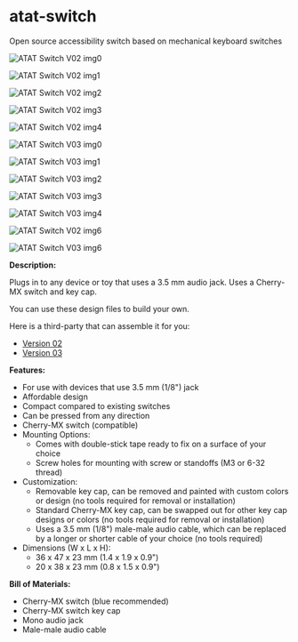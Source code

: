 # atat-switch
Open source accessibility switch based on mechanical keyboard switches

![ATAT Switch V02 img0](https://github.com/musghz/atat-switch/blob/main/media/atat_round_0.jpg)

![ATAT Switch V02 img1](https://github.com/musghz/atat-switch/blob/main/media/atat_round_1.jpg)

![ATAT Switch V02 img2](https://github.com/musghz/atat-switch/blob/main/media/atat_round_2.jpg)

![ATAT Switch V02 img3](https://github.com/musghz/atat-switch/blob/main/media/atat_round_3.jpg)

![ATAT Switch V02 img4](https://github.com/musghz/atat-switch/blob/main/media/atat_round_4.jpg)

![ATAT Switch V03 img0](https://github.com/musghz/atat-switch/blob/main/media/atat_plain_0.jpg)

![ATAT Switch V03 img1](https://github.com/musghz/atat-switch/blob/main/media/atat_plain_1.jpg)

![ATAT Switch V03 img2](https://github.com/musghz/atat-switch/blob/main/media/atat_plain_2.jpg)

![ATAT Switch V03 img3](https://github.com/musghz/atat-switch/blob/main/media/atat_plain_3.jpg)

![ATAT Switch V03 img4](https://github.com/musghz/atat-switch/blob/main/media/atat_plain_4.jpg)

![ATAT Switch V02 img6](https://github.com/musghz/atat-switch/blob/main/media/atat_round_6.png)

![ATAT Switch V03 img6](https://github.com/musghz/atat-switch/blob/main/media/atat_plain_6.png)



**Description:**

Plugs in to any device or toy that uses a 3.5 mm audio jack. Uses a Cherry-MX switch and key cap.

You can use these design files to build your own. 

Here is a third-party that can assemble it for you: 
- [Version 02](https://nautilus-technologies.myshopify.com/products/at-at-accessibility-switch-round-version)
- [Version 03](https://nautilus-technologies.myshopify.com/products/at-at-accessibility-switch-chiclet-version)

**Features:**

- For use with devices that use 3.5 mm (1/8") jack
- Affordable design
- Compact compared to existing switches
- Can be pressed from any direction
- Cherry-MX switch (compatible)
- Mounting Options:
  - Comes with double-stick tape ready to fix on a surface of your choice
  - Screw holes for mounting with screw or standoffs (M3 or 6-32 thread)
- Customization:
  - Removable key cap, can be removed and painted with custom colors or design (no tools required for removal or installation)
  - Standard Cherry-MX key cap, can be swapped out for other key cap designs or colors (no tools required for removal or installation)
  - Uses a 3.5 mm (1/8") male-male audio cable, which can be replaced by a longer or shorter cable of your choice (no tools required)
- Dimensions (W x L x H): 
  - 36 x 47 x 23 mm (1.4 x 1.9 x 0.9")
  - 20 x 38 x 23 mm (0.8 x 1.5 x 0.9")

**Bill of Materials:**

- Cherry-MX switch (blue recommended)
- Cherry-MX switch key cap
- Mono audio jack
- Male-male audio cable
